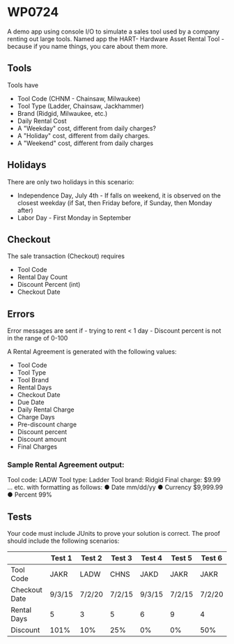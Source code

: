 # WP0724


A demo app using console I/O to simulate a sales tool used by a company renting out large tools.
Named app the HART- Hardware Asset Rental Tool - because if you name things, you care about them more.

## Tools
Tools have
- Tool Code (CHNM - Chainsaw, Milwaukee)
- Tool Type (Ladder, Chainsaw, Jackhammer)
- Brand (Ridgid, Milwaukee, etc.)
- Daily Rental Cost
- A "Weekday" cost, different from daily charges?
- A "Holiday" cost, different from daily charges.
- A "Weekend" cost, different from daily charges

## Holidays
There are only two holidays in this scenario:
- Independence Day, July 4th - If falls on weekend, it is observed on the closest weekday (if Sat,
then Friday before, if Sunday, then Monday after)
- Labor Day - First Monday in September


## Checkout
The sale transaction (Checkout) requires
- Tool Code
- Rental Day Count
- Discount Percent (int)
- Checkout Date

## Errors
Error messages are sent if
	- trying to rent < 1 day
	- Discount percent is not in the range of 0-100

A Rental Agreement is generated with the following values:
- Tool Code
- Tool Type
- Tool Brand
- Rental Days
- Checkout Date
- Due Date
- Daily Rental Charge
- Charge Days
- Pre-discount charge
- Discount percent
- Discount amount
- Final Charges

### Sample Rental Agreement output:

Tool code: LADW
Tool type: Ladder
Tool brand: Ridgid
Final charge: $9.99
... etc.
with formatting as follows:
● Date mm/dd/yy
● Currency $9,999.99
● Percent 99%

## Tests
Your code must include JUnits to prove your solution is correct.
The proof should include the following scenarios:


|               | Test 1 | Test 2 | Test 3 | Test 4 | Test 5 | Test 6 |
| ------------- | ------ | ------ | ------ | ------ | ------ | ------ |
| Tool Code     | JAKR   | LADW   | CHNS   | JAKD   | JAKR   | JAKR   |
| Checkout Date | 9/3/15 | 7/2/20 | 7/2/15 | 9/3/15 | 7/2/15 | 7/2/20 |
| Rental Days   | 5      | 3      | 5      | 6      | 9      | 4      |
| Discount      | 101%   | 10%    | 25%    | 0%     | 0%     | 50%    |

